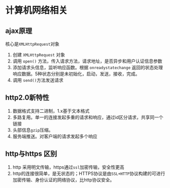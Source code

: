 # 计算机网络相关


## ajax原理
核心是`XMLHttpRequest`对象
1. 创建 `XMLHttpRequest` 对象
2. 调用 `open()` 方法，传入请求方法，请求地址，是否异步和用户认证信息参数
3. 添加请求头信息，监听响应函数。根据 `onreadystatechange` 返回的状态处理响应数据。5种状态分别是未初始化，启动，发送，接收，完成。
4. 调用 `send()`方法发送请求

## http2.0新特性
1. 数据格式支持二进制，1.x基于文本格式
2. 多路复用。单一的连接发起多重的请求和响应，通过id区分请求，共享同一个链接
3. 头部信息`gzip`压缩。
4. 服务端推送。对客户端的请求发起多个响应


## http与https 区别
1. http 采用明文传输，https通过`ssl`加密传输，安全性更高
2. http的连接很简单，是无状态的；HTTPS协议是由`SSL+HTTP`协议构建的可进行加密传输、身份认证的网络协议，比http协议安全。